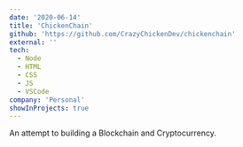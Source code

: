```yaml
---
date: '2020-06-14'
title: 'ChickenChain'
github: 'https://github.com/CrazyChickenDev/chickenchain'
external: ''
tech:
  - Node
  - HTML
  - CSS
  - JS
  - VSCode
company: 'Personal'
showInProjects: true
---
```


An attempt to building a Blockchain and Cryptocurrency.
